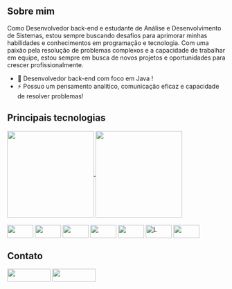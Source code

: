 ## Sobre mim

Como Desenvolvedor back-end e estudante de Análise e Desenvolvimento de Sistemas, estou sempre buscando desafios para aprimorar minhas habilidades e conhecimentos em programação e tecnologia. Com uma paixão pela resolução de problemas complexos e a capacidade de trabalhar em equipe, estou sempre em busca de novos projetos e oportunidades para crescer profissionalmente.

- 🔭 Desenvolvedor back-end com foco em Java !
- ⚡ Possuo um pensamento analítico, comunicação eficaz e capacidade de resolver problemas!
## Principais tecnologias
<a href="https://github.com/rafamaiadev/github-readme-stats">
  <img height=200 align="center" src="https://github-readme-stats.vercel.app/api?username=rafamaiadev&show_icons=true&theme=dracula" />
</a>
<a href="https://github.com/anuraghazra/convoychat">
  <img height=200 align="center" src="https://github-readme-stats.vercel.app/api/top-langs?username=rafamaiadev&layout=compact&langs_count=8&card_width=auto&show_icons=true&theme=dracula" />
</a>

<div style="display: inline_block"><br>
  <img align="center" alt="" height="30" width="60" src="https://img.shields.io/badge/Java-ED8B00?style=for-the-badge&logo=openjdk&logoColor=white">

  
  <img align="center" alt="" height="30" width="60" src="https://img.shields.io/badge/Spring-6DB33F?style=for-the-badge&logo=spring&logoColor=white">

  <img align="center" alt="" height="30" width="60" src="https://img.shields.io/badge/Hibernate-59666C?style=for-the-badge&logo=Hibernate&logoColor=white">

  
  <img align="center" alt="" height="30" width="60" src="https://img.shields.io/badge/MySQL-00000F?style=for-the-badge&logo=mysql&logoColor=white">

  
  <img align="center" alt="" height="30" width="60" src="https://img.shields.io/badge/GIT-E44C30?style=for-the-badge&logo=git&logoColor=white">

  
  <img align="center" alt="L" height="30" width="60" src="https://img.shields.io/badge/HTML5-E34F26?style=for-the-badge&logo=html5&logoColor=white">

  
  <img align="center" alt="" height="30" width="60" src="https://img.shields.io/badge/CSS3-1572B6?style=for-the-badge&logo=css3&logoColor=white">
</div>

## Contato
<a href="https://www.linkedin.com/in/raphaelmaia27" target="_blank"><img width="100" height="30" src="https://img.shields.io/badge/-LinkedIn-%230077B5?style=for-the-badge&logo=linkedin&logoColor=white" target="_blank"></a>
<a href = "mailto:rafamaiadev@gmail.com"><img width="100" height="30" src="https://img.shields.io/badge/Gmail-D14836?style=for-the-badge&logo=gmail&logoColor=white" target="_blank"></a>
